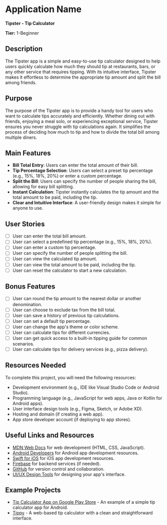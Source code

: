 # Application Name
**Tipster - Tip Calculator**

**Tier:** 1-Beginner

## Description
The Tipster app is a simple and easy-to-use tip calculator designed to help users quickly calculate how much they should tip at restaurants, bars, or any other service that requires tipping. With its intuitive interface, Tipster makes it effortless to determine the appropriate tip amount and split the bill among friends.

## Purpose
The purpose of the Tipster app is to provide a handy tool for users who want to calculate tips accurately and efficiently. Whether dining out with friends, enjoying a meal solo, or experiencing exceptional service, Tipster ensures you never struggle with tip calculations again. It simplifies the process of deciding how much to tip and how to divide the total bill among multiple diners.

## Main Features
- **Bill Total Entry**: Users can enter the total amount of their bill.
- **Tip Percentage Selection**: Users can select a preset tip percentage (e.g., 15%, 18%, 20%) or enter a custom percentage.
- **Split the Bill**: Users can specify the number of people sharing the bill, allowing for easy bill splitting.
- **Instant Calculation**: Tipster instantly calculates the tip amount and the total amount to be paid, including the tip.
- **Clear and Intuitive Interface**: A user-friendly design makes it simple for anyone to use.

## User Stories
- [ ] User can enter the total bill amount.
- [ ] User can select a predefined tip percentage (e.g., 15%, 18%, 20%).
- [ ] User can enter a custom tip percentage.
- [ ] User can specify the number of people splitting the bill.
- [ ] User can view the calculated tip amount.
- [ ] User can view the total amount to be paid, including the tip.
- [ ] User can reset the calculator to start a new calculation.

## Bonus Features
- [ ] User can round the tip amount to the nearest dollar or another denomination.
- [ ] User can choose to exclude tax from the bill total.
- [ ] User can save a history of previous tip calculations.
- [ ] User can set a default tip percentage.
- [ ] User can change the app's theme or color scheme.
- [ ] User can calculate tips for different currencies.
- [ ] User can get quick access to a built-in tipping guide for common scenarios.
- [ ] User can calculate tips for delivery services (e.g., pizza delivery).

## Resources Needed
To complete this project, you will need the following resources:
- Development environment (e.g., IDE like Visual Studio Code or Android Studio).
- Programming language (e.g., JavaScript for web apps, Java or Kotlin for Android apps).
- User interface design tools (e.g., Figma, Sketch, or Adobe XD).
- Hosting and domain (if creating a web app).
- App store developer account (if deploying to app stores).

## Useful Links and Resources
- [MDN Web Docs](https://developer.mozilla.org/en-US/docs/Web/HTML) for web development (HTML, CSS, JavaScript).
- [Android Developers](https://developer.android.com/) for Android app development resources.
- [Swift for iOS](https://developer.apple.com/swift/) for iOS app development resources.
- [Firebase](https://firebase.google.com/) for backend services (if needed).
- [GitHub](https://github.com/) for version control and collaboration.
- [UI/UX Design Tools](https://www.creativebloq.com/inspiration/top-ui-design-tools-11121302) for designing your app's interface.

## Example Projects
- [Tip Calculator App on Google Play Store](https://play.google.com/store/apps/details?id=com.rkpandey.tipcalculator&hl=en&gl=US) - An example of a simple tip calculator app for Android.
- [Tippy](https://github.com/rpandey1234/AndroidTippy) - A web-based tip calculator with a clean and straightforward interface.